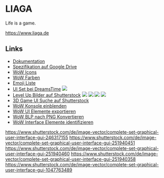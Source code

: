 # LIAGA

Life is a game.

https://www.liaga.de

## Links

- [Dokumentation](doc/README.md)
- [Spezifikation auf Google Drive](https://docs.google.com/document/d/1fwDzGHKnRD_jbWospa4CFzKJYusXuj_HcPR9YERlzP4/edit)
- [WoW Icons](https://wow.gamepedia.com/Wowpedia:List_of_mini_icons#World_of_Warcraft)
- [WoW Farben](https://wow.gamepedia.com/API_ITEM_QUALITY_COLORS)
- [Emoji Liste](https://www.unicode.org/emoji/charts-12.0/full-emoji-list.html#1f9f0)
- [UI Set bei DreamsTime](https://www.dreamstime.com/big-set-buttons-icons-elements-space-game-cartoon-casual-games-app-d-video-game-ui-kit-icon-mobile-games-big-set-image156285232) ![](https://thumbs.dreamstime.com/z/big-set-buttons-icons-elements-space-game-cartoon-casual-games-app-d-video-game-ui-kit-icon-mobile-games-big-set-156285232.jpg)
- [Level Up Bilder auf Shutterstock](https://www.shutterstock.com/de/search/level+up) ![](https://image.shutterstock.com/image-vector/level-screen-pixel-video-game-600w-1360868615.jpg) ![](https://image.shutterstock.com/image-vector/level-game-icon-600w-739393402.jpg) ![](https://image.shutterstock.com/image-vector/pixel-art-1-level-green-600w-1446037868.jpg) ![](https://image.shutterstock.com/image-vector/vector-star-icons-set-collection-600w-442312165.jpg)
- [3D Game UI Suche auf Shutterstock](https://www.shutterstock.com/de/search/2d+game+ui?sort=popular&search_source=base_related_searches)
- [WoW Konsole einblenden](https://wowwiki.fandom.com/wiki/Extracting_WoW_user_interface_files)
- [WoW UI Elemente exportieren](https://wow.gamepedia.com/Viewing_Blizzard%27s_interface_code)
- [WoW BLP nach PNG Konvertieren](https://www.wowinterface.com/downloads/info22128-BLPNGConverter.html)
- [WoW Interface Elemente identifizieren](https://us.battle.net/forums/en/wow/topic/15700169896)

https://www.shutterstock.com/de/image-vector/complete-set-graphical-user-interface-gui-246317155
https://www.shutterstock.com/de/image-vector/complete-set-graphical-user-interface-gui-251940451
https://www.shutterstock.com/de/image-vector/complete-set-graphical-user-interface-gui-251940460
https://www.shutterstock.com/de/image-vector/complete-set-graphical-user-interface-gui-251940358
https://www.shutterstock.com/de/image-vector/complete-set-graphical-user-interface-gui-1047763489
